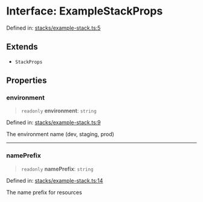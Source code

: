 # Interface: ExampleStackProps

Defined in: [stacks/example-stack.ts:5](https://github.com/sds9/mono/blob/d2790e349a736f71d1bee6213c644d9029f389aa/cdk/src/stacks/example-stack.ts#L5)

## Extends

- `StackProps`

## Properties

### environment

> `readonly` **environment**: `string`

Defined in: [stacks/example-stack.ts:9](https://github.com/sds9/mono/blob/d2790e349a736f71d1bee6213c644d9029f389aa/cdk/src/stacks/example-stack.ts#L9)

The environment name (dev, staging, prod)

***

### namePrefix

> `readonly` **namePrefix**: `string`

Defined in: [stacks/example-stack.ts:14](https://github.com/sds9/mono/blob/d2790e349a736f71d1bee6213c644d9029f389aa/cdk/src/stacks/example-stack.ts#L14)

The name prefix for resources
